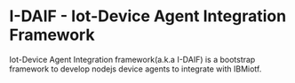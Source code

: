 # I-DAIF - Iot-Device Agent Integration Framework
Iot-Device Agent Integration framework(a.k.a I-DAIF) is a bootstrap framework to develop nodejs device agents to integrate with IBMiotf.
